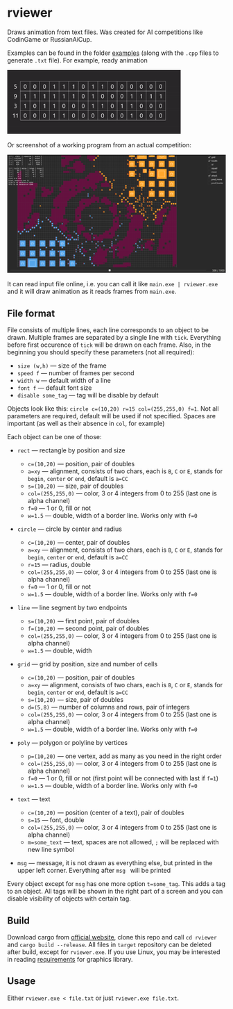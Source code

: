 # rviewer

Draws animation from text files. Was created for AI competitions like CodinGame or RussianAiCup.

Examples can be found in the folder [examples](/examples) (along with the `.cpp` files to generate `.txt` file). For example, ready animation

<img src="examples/example1.gif" width="400">

Or screenshot of a working program from an actual competition:

<img src="images/image1.png" width="800">

It can read input file online, i.e. you can call it like `main.exe | rviewer.exe` and it will draw animation as it reads frames from `main.exe`.

## File format
File consists of multiple lines, each line corresponds to an object to be drawn. Multiple frames are separated by a single line with `tick`. Everything before first occurence of `tick` will be drawn on each frame. Also, in the beginning you should specify these parameters (not all required):

+ `size (w,h)` &mdash; size of the frame
+ `speed f` &mdash; number of frames per second
+ `width w` &mdash; default width of a line
+ `font f` &mdash; default font size
+ `disable some_tag` &mdash; tag will be disable by default

Objects look like this: `circle c=(10,20) r=15 col=(255,255,0) f=1`. Not all parameters are required, default will be used if not specified. Spaces are important (as well as their absence in `col`, for example)

Each object can be one of those:
+ `rect` &mdash; rectangle by position and size 
  + `c=(10,20)` &mdash; position, pair of doubles
  + `a=xy` &mdash; alignment, consists of two chars, each is `B`, `C` or `E`, stands for `begin`, `center` or `end`, default is `a=CC`
  + `s=(10,20)` &mdash; size, pair of doubles
  + `col=(255,255,0)` &mdash; color, 3 or 4 integers from 0 to 255 (last one is alpha channel)
  + `f=0` &mdash; 1 or 0, fill or not
  + `w=1.5` &mdash; double, width of a border line. Works only with `f=0`

+ `circle` &mdash; circle by center and radius
  + `c=(10,20)` &mdash; center, pair of doubles
  + `a=xy` &mdash; alignment, consists of two chars, each is `B`, `C` or `E`, stands for `begin`, `center` or `end`, default is `a=CC`
  + `r=15` &mdash; radius, double
  + `col=(255,255,0)` &mdash; color, 3 or 4 integers from 0 to 255 (last one is alpha channel)
  + `f=0` &mdash; 1 or 0, fill or not
  + `w=1.5` &mdash; double, width of a border line. Works only with `f=0`

+ `line` &mdash; line segment by two endpoints
  + `s=(10,20)` &mdash; first point, pair of doubles
  + `f=(10,20)` &mdash; second point, pair of doubles
  + `col=(255,255,0)` &mdash; color, 3 or 4 integers from 0 to 255 (last one is alpha channel)
  + `w=1.5` &mdash; double, width

+ `grid` &mdash; grid by position, size and number of cells
  + `c=(10,20)` &mdash; position, pair of doubles
  + `a=xy` &mdash; alignment, consists of two chars, each is `B`, `C` or `E`, stands for `begin`, `center` or `end`, default is `a=CC`
  + `s=(10,20)` &mdash; size, pair of doubles
  + `d=(5,8)` &mdash; number of columns and rows, pair of integers
  + `col=(255,255,0)` &mdash; color, 3 or 4 integers from 0 to 255 (last one is alpha channel)
  + `w=1.5` &mdash; double, width of a border line. Works only with `f=0`

+ `poly` &mdash; polygon or polyline by vertices
  + `p=(10,20)` &mdash; one vertex, add as many as you need in the right order
  + `col=(255,255,0)` &mdash; color, 3 or 4 integers from 0 to 255 (last one is alpha channel)
  + `f=0` &mdash; 1 or 0, fill or not (first point will be connected with last if `f=1`)
  + `w=1.5` &mdash; double, width of a border line. Works only with `f=0`

+ `text` &mdash; text
  + `c=(10,20)` &mdash; position (center of a text), pair of doubles
  + `s=15` &mdash; font, double
  + `col=(255,255,0)` &mdash; color, 3 or 4 integers from 0 to 255 (last one is alpha channel)
  + `m=some_text` &mdash; text, spaces are not allowed, `;` will be replaced with new line symbol

+ `msg` &mdash; message, it is not drawn as everything else, but printed in the upper left corner. Everything after `msg ` will be printed

Every object except for `msg` has one more option `t=some_tag`. This adds a tag to an object. All tags will be shown in the right part of a screen and you can disable visibility of objects with certain tag.

## Build
Download cargo from [official website](https://doc.rust-lang.org/cargo/getting-started/installation.html), clone this repo and call `cd rviewer` and `cargo build --release`. All files in `target` repository can be deleted after build, except for `rviewer.exe`. If you use Linux, you may be interested in reading [requirements](https://github.com/linebender/druid#linux) for graphics library.

## Usage
Either `rviewer.exe < file.txt` or just `rviewer.exe file.txt`.
